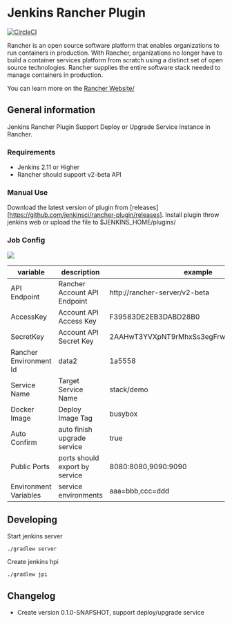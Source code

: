 Jenkins Rancher Plugin
======================

[![CircleCI](https://circleci.com/gh/jenkinsci/rancher-plugin.svg?style=svg)](https://circleci.com/gh/jenkinsci/rancher-plugin)

Rancher is an open source software platform that enables organizations to run containers in production. With Rancher, organizations no longer have to build a container services platform from scratch using a distinct set of open source technologies. Rancher supplies the entire software stack needed to manage containers in production.

You can learn more on the [Rancher Website/](http://rancher.com/)

## General information

Jenkins Rancher Plugin Support Deploy or Upgrade Service Instance in Rancher.

### Requirements

* Jenkins 2.11 or Higher
* Rancher should support v2-beta API

### Manual Use

Download the latest version of plugin from [releases][https://github.com/jenkinsci/rancher-plugin/releases]. Install plugin throw jenkins web or upload the file to $JENKINS_HOME/plugins/ 

### Job Config

![](http://7pn5d3.com1.z0.glb.clouddn.com//snapshots/rancher-plugin/snapshot.png)

|       variable |         description |       example |
|----------------|---------------------|---------------|
| API Endpoint   | Rancher Account API Endpoint | http://rancher-server/v2-beta |
| AccessKey      | Account API Access Key | F39583DE2EB3DABD28B0 |
| SecretKey      | Account API Secret Key | 2AAHwT3YVXpNT9rMhxSs3egFrwFgKK3c3bYaXK7w |
| Rancher Environment Id | data2 | 1a5558 |
| Service Name | Target Service Name | stack/demo |
| Docker Image | Deploy Image Tag | busybox |
| Auto Confirm   | auto finish upgrade service  | true |
| Public Ports | ports should export by service | 8080:8080,9090:9090 |
| Environment Variables | service environments | aaa=bbb,ccc=ddd |

## Developing

Start jenkins server

```
./gradlew server
```

Create jenkins hpi  

```
./gradlew jpi
```

## Changelog

* Create version 0.1.0-SNAPSHOT, support deploy/upgrade service